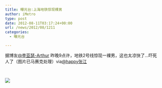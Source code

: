 ```yaml
---
title: 曝光台:上海地铁惊现裸男
author: iMetro
type: post
date: 2012-08-11T03:17:24+00:00
url: /news/2012/08/1211
categories:
  - 曝光台

---
```

据博友[@李亚瑟-Arthur][1] 昨晚9点许，地铁2号线惊现一裸男，这也太凉快了…吓死人了（图片已马赛克处理）via[@happy张江][2]

&#160;

![][3]

 [1]: http://weibo.com/n/%E6%9D%8E%E4%BA%9A%E7%91%9F-Arthur
 [2]: mailto:via@happy张江
 [3]: http://ww4.sinaimg.cn/bmiddle/a8e8b134jw1dvskl7c9rqj.jpg
